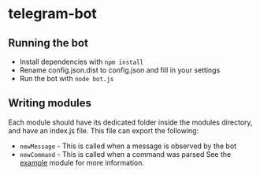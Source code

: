 # telegram-bot

## Running the bot
 - Install dependencies with `npm install`
 - Rename config.json.dist to config.json and fill in your settings
 - Run the bot with `node bot.js`

## Writing modules
Each module should have its dedicated folder inside the modules directory, and have an index.js file. This file can export the following:
 - `newMessage` - This is called when a message is observed by the bot
 - `newCommand` - This is called when a command was parsed
See the [example](modules/_example) module for more information.
